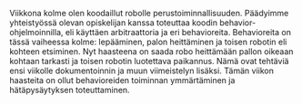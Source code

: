 Viikkona kolme olen koodaillut robolle perustoiminnallisuuden. Päädyimme yhteistyössä olevan opiskelijan kanssa toteuttaa koodin behavior-ohjelmoinnilla, eli käyttäen arbitraattoria ja eri behavioreita. Behavioreita on tässä vaiheessa kolme: lepääminen, palon heittäminen ja toisen robotin eli kohteen etsiminen. Nyt haasteena on saada robo heittämään pallon oikeaan kohtaan tarkasti ja toisen robotin luotettava paikannus. Nämä ovat tehtäviä ensi viikolle dokumentoinnin ja muun viimeistelyn lisäksi. Tämän viikon haasteita on ollut behavioreiden toiminnan ymmärtäminen ja hätäpysäytyksen toteuttaminen. 
